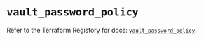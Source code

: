 # `vault_password_policy`

Refer to the Terraform Registory for docs: [`vault_password_policy`](https://registry.terraform.io/providers/hashicorp/vault/3.17.0/docs/resources/password_policy).
